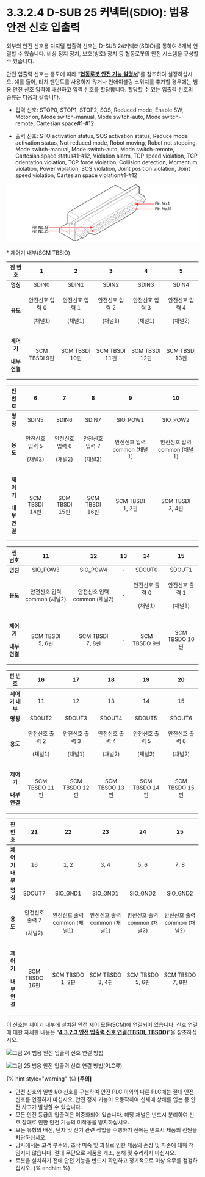 # 3.3.2.4 D-SUB 25 커넥터(SDIO): 범용 안전 신호 입출력

외부의 안전 신호용 디지털 입출력 신호는 D-SUB 24커넥터(SDIO)를 통하여 8개씩 연결할 수 있습니다. 비상 정지 장치, 보호(방호) 장치 등 협동로봇의 안전 시스템을 구성할 수 있습니다.

안전 입출력 신호는 용도에 따라 “[**협동로봇 안전 기능 설명서**](https://hyundai-robotics.gitbook.io/cobot-safety-function/)”를 참조하여 설정하십시오. 예를 들어, 티치 펜던트를 사용하지 않거나 인에이블링 스위치를 추가할 경우에는 범용 안전 신호 입력에 배선하고 입력 신호를 할당합니다. 할당할 수 있는 입출력 신호의 종류는 다음과 같습니다.

*   입력 신호: STOP0, STOP1, STOP2, SOS, Reduced mode, Enable SW, Motor on, Mode switch-manual, Mode switch-auto, Mode switch-remote, Cartesian space#1-#12


* 출력 신호: STO activation status, SOS activation status, Reduce mode activation status, Not reduced mode, Robot moving, Robot not stopping, Mode switch-manual, Mode switch-auto, Mode switch-remote, Cartesian space status#1-#12, Violation alarm, TCP speed violation, TCP orientation violation, TCP force violation, Collision detection, Momentum violation, Power violation, SOS violation, Joint position violation, Joint speed violation, Cartesian space violation#1-#12

![](../../../.gitbook/assets/d-sub25.png)

\* 제어기 내부(SCM TBSIO)

|                          **핀 번호**                         |               1               |               2               |               3               |               4               |               5              |
| :-------------------------------------------------------: | :---------------------------: | :---------------------------: | :---------------------------: | :---------------------------: | :--------------------------: |
|                           **명칭**                          |             SDIN0             |             SDIN1             |             SDIN2             |             SDIN3             |             SDIN4            |
|                           **용도**                          | <p>안전신호 입력 0 </p><p>(채널1)</p> | <p>안전신호 입력 1 </p><p>(채널1)</p> | <p>안전신호 입력 2 </p><p>(채널1)</p> | <p>안전신호 입력 3 </p><p>(채널1)</p> | <p>안전신호 입력 4</p><p>(채널2)</p> |
| <p><strong>제어기 </strong></p><p><strong>내부 연결</strong></p> |          SCM TBSDI 9핀         |         SCM TBSDI 10핀         |         SCM TBSDI 11핀         |         SCM TBSDI 12핀         |         SCM TBSDI 13핀        |

|                          **핀 번호**                         |               6               |               7               |               8               |             9             |             10            |
| :-------------------------------------------------------: | :---------------------------: | :---------------------------: | :---------------------------: | :-----------------------: | :-----------------------: |
|                           **명칭**                          |             SDIN5             |             SDIN6             |             SDIN7             |          SIO_POW1         |          SIO_POW2         |
|                           **용도**                          | <p>안전신호 입력 5 </p><p>(채널2)</p> | <p>안전신호 입력 6 </p><p>(채널2)</p> | <p>안전신호 입력 7 </p><p>(채널2)</p> |    안전신호 입력 common (채널1)   |    안전신호 입력 common (채널1)   |
| <p><strong>제어기 </strong></p><p><strong>내부 연결</strong></p> |         SCM TBSDI 14핀         |         SCM TBSDI 15핀         |         SCM TBSDI 16핀         | <p>SCM TBSDI<br>1, 2핀</p> | <p>SCM TBSDI<br>3, 4핀</p> |

|                          **핀 번호**                         |             11            |             12            |  13 |               14              |               15              |
| :-------------------------------------------------------: | :-----------------------: | :-----------------------: | :-: | :---------------------------: | :---------------------------: |
|                           **명칭**                          |          SIO_POW3         |          SIO_POW4         |  -  |             SDOUT0            |             SDOUT1            |
|                           **용도**                          |    안전신호 입력 common (채널2)   |    안전신호 입력 common (채널2)   |  -  | <p>안전신호 출력 0 </p><p>(채널1)</p> | <p>안전신호 출력 1 </p><p>(채널1)</p> |
| <p><strong>제어기 </strong></p><p><strong>내부 연결</strong></p> | <p>SCM TBSDI<br>5, 6핀</p> | <p>SCM TBSDI<br>7, 8핀</p> |  -  |          SCM TBSDO 9핀         |         SCM TBSDO 10핀         |

|                          **핀 번호**                         |               16              |               17              |               18              |               19              |               20              |
| :-------------------------------------------------------: | :---------------------------: | :---------------------------: | :---------------------------: | :---------------------------: | :---------------------------: |
|                         **제어기 내부**                        |               11              |               12              |               13              |               14              |               15              |
|                           **명칭**                          |             SDOUT2            |             SDOUT3            |             SDOUT4            |             SDOUT5            |             SDOUT6            |
|                           **용도**                          | <p>안전신호 출력 2 </p><p>(채널1)</p> | <p>안전신호 출력 3 </p><p>(채널1)</p> | <p>안전신호 출력 4 </p><p>(채널2)</p> | <p>안전신호 출력 5 </p><p>(채널2)</p> | <p>안전신호 출력 6 </p><p>(채널2)</p> |
| <p><strong>제어기 </strong></p><p><strong>내부 연결</strong></p> |         SCM TBSDO 11핀         |         SCM TBSDO 12핀         |         SCM TBSDO 13핀         |         SCM TBSDO 14핀         |         SCM TBSDO 15핀         |

|                          **핀 번호**                         |               21              |             22            |             23            |             24            |             25            |
| :-------------------------------------------------------: | :---------------------------: | :-----------------------: | :-----------------------: | :-----------------------: | :-----------------------: |
|                         **제어기 내부**                        |               16              |            1, 2           |            3, 4           |            5, 6           |            7, 8           |
|                           **명칭**                          |             SDOUT7            |          SIO_GND1         |          SIO_GND1         |          SIO_GND2         |          SIO_GND2         |
|                           **용도**                          | <p>안전신호 출력 7 </p><p>(채널2)</p> |    안전신호 출력 common (채널1)   |    안전신호 출력 common (채널1)   |    안전신호 출력 common (채널2)   |    안전신호 출력 common (채널2)   |
| <p><strong>제어기 </strong></p><p><strong>내부 연결</strong></p> |         SCM TBSDO 16핀         | <p>SCM TBSDO<br>1, 2핀</p> | <p>SCM TBSDO<br>3, 4핀</p> | <p>SCM TBSDO<br>5, 6핀</p> | <p>SCM TBSDO<br>7, 8핀</p> |

이 신호는 제어기 내부에 설치된 안전 제어 모듈(SCM)에 연결되어 있습니다. 신호 연결에 대한 자세한 내용은 “[**4.3.2.3 안전 입출력 신호 연결(TBSDI, TBSDO)**](../../../4-maintenance/4-3-controller-check-maintenance/2-safety-control-module/3-tbsdi-tbsdo.md)”을 참조하십시오.

![그림 24 범용 안전 입출력 신호 연결 방법](../../../.gitbook/assets/d-sub25\_3.png)

![그림 25 범용 안전 입출력 신호 연결 방법(PLC류)](../../../.gitbook/assets/d-sub25\_4.png)

{% hint style="warning" %}
**\[주의]**

* 안전 신호와 일반 I/O 신호를 구분하여 안전 PLC 이외의 다른 PLC에는 절대 안전 신호를 연결하지 마십시오. 안전 정지 기능이 오동작하여 신체에 상해를 입는 등 안전 사고가 발생할 수 있습니다.
* 모든 안전 등급의 입출력은 이중화되어 있습니다. 해당 채널은 반드시 분리하여 신호 장애로 인한 안전 기능의 미작동을 방지하십시오.
* 모든 유형의 배선, 단자 및 전기 관련 작업을 수행하기 전에는 반드시 제품의 전원을 차단하십시오.
* 당사에서는 고객 부주의, 조작 미숙 및 과실로 인한 제품의 손상 및 파손에 대해 책임지지 않습니다. 절대 무단으로 제품을 개조, 분해 및 수리하지 마십시오.
* 로봇을 설치하기 전에 안전 기능을 반드시 확인하고 정기적으로 이상 유무를 점검하십시오.
{% endhint %}
